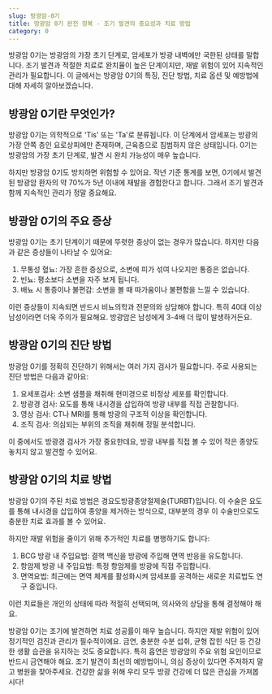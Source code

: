 ```yaml
---
slug: 방광암-0기
title: 방광암 0기 완전 정복 - 조기 발견의 중요성과 치료 방법
category: 0
---
```


방광암 0기는 방광암의 가장 초기 단계로, 암세포가 방광 내벽에만 국한된 상태를 말합니다. 조기 발견과 적절한 치료로 완치율이 높은 단계이지만, 재발 위험이 있어 지속적인 관리가 필요합니다. 이 글에서는 방광암 0기의 특징, 진단 방법, 치료 옵션 및 예방법에 대해 자세히 알아보겠습니다.

## 방광암 0기란 무엇인가?

방광암 0기는 의학적으로 'Tis' 또는 'Ta'로 분류됩니다. 이 단계에서 암세포는 방광의 가장 안쪽 층인 요로상피에만 존재하며, 근육층으로 침범하지 않은 상태입니다. 0기는 방광암의 가장 초기 단계로, 발견 시 완치 가능성이 매우 높습니다.

하지만 방광암 0기도 방치하면 위험할 수 있어요. 작년 기준 통계를 보면, 0기에서 발견된 방광암 환자의 약 70%가 5년 이내에 재발을 경험한다고 합니다. 그래서 조기 발견과 함께 지속적인 관리가 정말 중요해요.

## 방광암 0기의 주요 증상

방광암 0기는 초기 단계이기 때문에 뚜렷한 증상이 없는 경우가 많습니다. 하지만 다음과 같은 증상들이 나타날 수 있어요:

1. 무통성 혈뇨: 가장 흔한 증상으로, 소변에 피가 섞여 나오지만 통증은 없습니다.
2. 빈뇨: 평소보다 소변을 자주 보게 됩니다.
3. 배뇨 시 통증이나 불편감: 소변을 볼 때 따가움이나 불편함을 느낄 수 있습니다.

이런 증상들이 지속되면 반드시 비뇨의학과 전문의와 상담해야 합니다. 특히 40대 이상 남성이라면 더욱 주의가 필요해요. 방광암은 남성에게 3-4배 더 많이 발생하거든요.

## 방광암 0기의 진단 방법

방광암 0기를 정확히 진단하기 위해서는 여러 가지 검사가 필요합니다. 주로 사용되는 진단 방법은 다음과 같아요:

1. 요세포검사: 소변 샘플을 채취해 현미경으로 비정상 세포를 확인합니다.
2. 방광경 검사: 요도를 통해 내시경을 삽입하여 방광 내부를 직접 관찰합니다.
3. 영상 검사: CT나 MRI를 통해 방광의 구조적 이상을 확인합니다.
4. 조직 검사: 의심되는 부위의 조직을 채취해 정밀 분석합니다.

이 중에서도 방광경 검사가 가장 중요한데요, 방광 내부를 직접 볼 수 있어 작은 종양도 놓치지 않고 발견할 수 있어요.

## 방광암 0기의 치료 방법

방광암 0기의 주된 치료 방법은 경요도방광종양절제술(TURBT)입니다. 이 수술은 요도를 통해 내시경을 삽입하여 종양을 제거하는 방식으로, 대부분의 경우 이 수술만으로도 충분한 치료 효과를 볼 수 있어요.

하지만 재발 위험을 줄이기 위해 추가적인 치료를 병행하기도 합니다:

1. BCG 방광 내 주입요법: 결핵 백신을 방광에 주입해 면역 반응을 유도합니다.
2. 항암제 방광 내 주입요법: 특정 항암제를 방광에 직접 주입합니다.
3. 면역요법: 최근에는 면역 체계를 활성화시켜 암세포를 공격하는 새로운 치료법도 연구 중입니다.

이런 치료들은 개인의 상태에 따라 적절히 선택되며, 의사와의 상담을 통해 결정해야 해요.

방광암 0기는 조기에 발견하면 치료 성공률이 매우 높습니다. 하지만 재발 위험이 있어 정기적인 검진과 관리가 필수적이에요. 금연, 충분한 수분 섭취, 균형 잡힌 식단 등 건강한 생활 습관을 유지하는 것도 중요합니다. 특히 흡연은 방광암의 주요 위험 요인이므로 반드시 금연해야 해요. 조기 발견이 최선의 예방법이니, 의심 증상이 있다면 주저하지 말고 병원을 찾아주세요. 건강한 삶을 위해 우리 모두 방광 건강에 더 많은 관심을 가져봅시다!